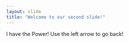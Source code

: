 ```yaml
---
layout: slide
title: "Welcome to our second slide!"
---
```

I have the Power!
Use the left arrow to go back!
